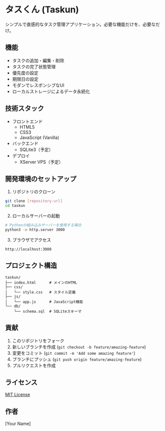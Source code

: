 # タスくん (Taskun)

シンプルで直感的なタスク管理アプリケーション。必要な機能だけを、必要なだけ。

## 機能

- タスクの追加・編集・削除
- タスクの完了状態管理
- 優先度の設定
- 期限日の設定
- モダンでレスポンシブなUI
- ローカルストレージによるデータ永続化

## 技術スタック

- フロントエンド
  - HTML5
  - CSS3
  - JavaScript (Vanilla)
- バックエンド
  - SQLite3（予定）
- デプロイ
  - XServer VPS（予定）

## 開発環境のセットアップ

1. リポジトリのクローン

```bash
git clone [repository-url]
cd taskun
```

2. ローカルサーバーの起動

```bash
# Pythonの組み込みサーバーを使用する場合
python3 -m http.server 3000
```

3. ブラウザでアクセス

```
http://localhost:3000
```

## プロジェクト構造

```
taskun/
├── index.html      # メインのHTML
├── css/
│   └── style.css   # スタイル定義
├── js/
│   └── app.js      # JavaScript機能
└── db/
    └── schema.sql  # SQLiteスキーマ
```

## 貢献

1. このリポジトリをフォーク
2. 新しいブランチを作成 (`git checkout -b feature/amazing-feature`)
3. 変更をコミット (`git commit -m 'Add some amazing feature'`)
4. ブランチにプッシュ (`git push origin feature/amazing-feature`)
5. プルリクエストを作成

## ライセンス

[MIT License](LICENSE)

## 作者

[Your Name]
